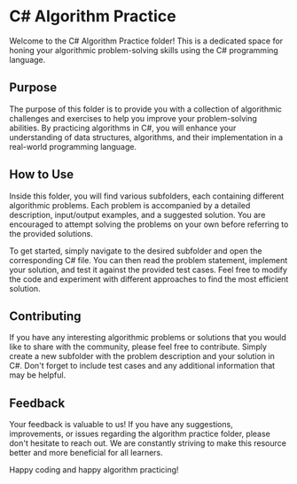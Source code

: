 # C# Algorithm Practice

Welcome to the C# Algorithm Practice folder! This is a dedicated space for honing your algorithmic problem-solving skills using the C# programming language.

## Purpose

The purpose of this folder is to provide you with a collection of algorithmic challenges and exercises to help you improve your problem-solving abilities. By practicing algorithms in C#, you will enhance your understanding of data structures, algorithms, and their implementation in a real-world programming language.

## How to Use

Inside this folder, you will find various subfolders, each containing different algorithmic problems. Each problem is accompanied by a detailed description, input/output examples, and a suggested solution. You are encouraged to attempt solving the problems on your own before referring to the provided solutions.

To get started, simply navigate to the desired subfolder and open the corresponding C# file. You can then read the problem statement, implement your solution, and test it against the provided test cases. Feel free to modify the code and experiment with different approaches to find the most efficient solution.

## Contributing

If you have any interesting algorithmic problems or solutions that you would like to share with the community, please feel free to contribute. Simply create a new subfolder with the problem description and your solution in C#. Don't forget to include test cases and any additional information that may be helpful.

## Feedback

Your feedback is valuable to us! If you have any suggestions, improvements, or issues regarding the algorithm practice folder, please don't hesitate to reach out. We are constantly striving to make this resource better and more beneficial for all learners.

Happy coding and happy algorithm practicing!
